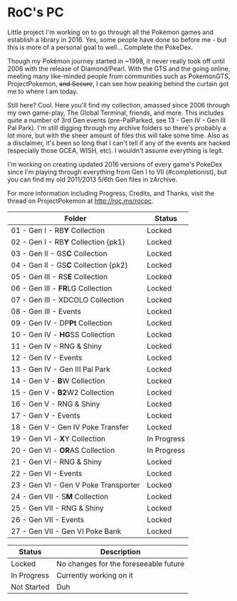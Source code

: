 # RoC's PC

Little project I'm working on to go through all the Pokémon games and establish a library in 2016. Yes, some people have done so before me - but this is more of a personal goal to well... Complete the PokeDex.

Though my Pokémon journey started in ~1998, it never really took off until 2006 with the release of Diamond/Pearl. With the GTS and the going online, meeting many like-minded people from communities such as PokemonGTS, ProjectPokemon, ~~and Secure~~, I can see how peaking behind the curtain got me to where I am today.

Still here? Cool. Here you'll find my collection, amassed since 2006 through my own game-play, The Global Terminal, friends, and more. This includes quite a number of 3rd Gen events (pre-PalParked, see 13 - Gen IV - Gen III Pal Park). I'm still digging through my archive folders so there's probably a lot more, but with the sheer amount of files this will take some time. Also as a disclaimer, it's been so long that I can't tell if any of the events are hacked (especially those GCEA, WISH, etc). I wouldn't assume everything is legit.

I'm working on creating updated 2016 versions of every game's PokeDex since I'm playing through everything from Gen I to VII (#completionist), but you can find my old 2011/2013 5/6th Gen files in zArchive.

For more information including Progress, Credits, and Thanks, visit the thread on ProjectPokemon at http://roc.ms/rocpc.

| Folder | Status |
| ------ | ------ |
| 01 - Gen I - RB**Y** Collection | Locked |
| 02 - Gen I - RB**Y** Collection {pk1} | Locked |
| 03 - Gen II - GS**C** Collection | Locked |
| 04 - Gen II - GS**C** Collection {pk2} | Locked |
| 05 - Gen III - RS**E** Collection | Locked |
| 06 - Gen III - **FR**LG Collection | Locked |
| 07 - Gen III - XDCOLO Collection | Locked |
| 08 - Gen III - Events | Locked |
| 09 - Gen IV - DP**Pt** Collection | Locked |
| 10 - Gen IV - **HG**SS Collection | Locked |
| 11 - Gen IV - RNG & Shiny | Locked |
| 12 - Gen IV - Events | Locked |
| 13 - Gen IV - Gen III Pal Park | Locked |
| 14 - Gen V - **B**W Collection | Locked |
| 15 - Gen V - **B2**W2 Collection | Locked |
| 16 - Gen V - RNG & Shiny | Locked |
| 17 - Gen V - Events | Locked |
| 18 - Gen V - Gen IV Poke Transfer | Locked |
| 19 - Gen VI - **X**Y Collection | In Progress |
| 20 - Gen VI - **OR**AS Collection | In Progress |
| 21 - Gen VI - RNG & Shiny | Locked |
| 22 - Gen VI - Events | Locked |
| 23 - Gen VI - Gen V Poke Transporter | Locked |
| 24 - Gen VII - S**M** Collection | Locked |
| 25 - Gen VII - RNG & Shiny | Locked |
| 26 - Gen VII - Events | Locked |
| 27 - Gen VII - Gen VI Poke Bank | Locked |

| Status | Description |
| ------ | ------ |
| Locked | No changes for the foreseeable future |
| In Progress | Currently working on it |
| Not Started | Duh |
